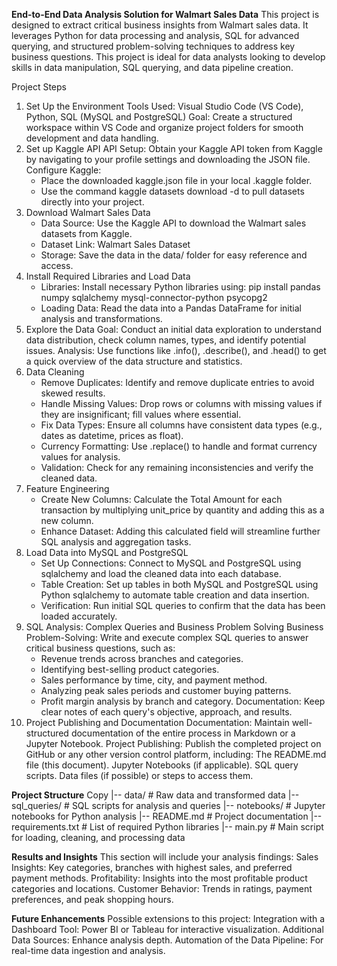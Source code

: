
**End-to-End Data Analysis Solution for Walmart Sales Data**
This project is designed to extract critical business insights from Walmart sales data. It leverages Python for data processing and analysis, SQL for advanced querying, and structured problem-solving techniques to address key business questions. 
This project is ideal for data analysts looking to develop skills in data manipulation, SQL querying, and data pipeline creation.


Project Steps
1. Set Up the Environment
    Tools Used: Visual Studio Code (VS Code), Python, SQL (MySQL and PostgreSQL)
    Goal: Create a structured workspace within VS Code and organize project folders for smooth development and data handling.
2. Set up Kaggle API
     API Setup: Obtain your Kaggle API token from Kaggle by navigating to your profile settings and downloading the JSON file.
     Configure Kaggle:
    - Place the downloaded kaggle.json file in your local .kaggle folder.
    - Use the command kaggle datasets download -d <dataset-path> to pull datasets directly into your project.
3. Download Walmart Sales Data
    - Data Source: Use the Kaggle API to download the Walmart sales datasets from Kaggle.
    - Dataset Link: Walmart Sales Dataset
    - Storage: Save the data in the data/ folder for easy reference and access.
4. Install Required Libraries and Load Data
    - Libraries: Install necessary Python libraries using:
      pip install pandas numpy sqlalchemy mysql-connector-python psycopg2
    - Loading Data: Read the data into a Pandas DataFrame for initial analysis and transformations.
5. Explore the Data
    Goal: Conduct an initial data exploration to understand data distribution, check column names, types, and identify potential issues.
    Analysis: Use functions like .info(), .describe(), and .head() to get a quick overview of the data structure and statistics.
6. Data Cleaning
    - Remove Duplicates: Identify and remove duplicate entries to avoid skewed results.
    - Handle Missing Values: Drop rows or columns with missing values if they are insignificant; fill values where essential.
    - Fix Data Types: Ensure all columns have consistent data types (e.g., dates as datetime, prices as float).
    - Currency Formatting: Use .replace() to handle and format currency values for analysis.
    - Validation: Check for any remaining inconsistencies and verify the cleaned data.
7. Feature Engineering
    - Create New Columns: Calculate the Total Amount for each transaction by multiplying unit_price by quantity and adding this as a new column.
    - Enhance Dataset: Adding this calculated field will streamline further SQL analysis and aggregation tasks.
8. Load Data into MySQL and PostgreSQL
    - Set Up Connections: Connect to MySQL and PostgreSQL using sqlalchemy and load the cleaned data into each database.
    - Table Creation: Set up tables in both MySQL and PostgreSQL using Python sqlalchemy to automate table creation and data insertion.
    - Verification: Run initial SQL queries to confirm that the data has been loaded accurately.
9. SQL Analysis: Complex Queries and Business Problem Solving
    Business Problem-Solving: Write and execute complex SQL queries to answer critical business questions, such as:
    - Revenue trends across branches and categories.
    - Identifying best-selling product categories.
    - Sales performance by time, city, and payment method.
    - Analyzing peak sales periods and customer buying patterns.
    - Profit margin analysis by branch and category.
    Documentation: Keep clear notes of each query's objective, approach, and results.
10. Project Publishing and Documentation
    Documentation: Maintain well-structured documentation of the entire process in Markdown or a Jupyter Notebook.
    Project Publishing: Publish the completed project on GitHub or any other version control platform, including:
      The README.md file (this document).
      Jupyter Notebooks (if applicable).
      SQL query scripts.
      Data files (if possible) or steps to access them.
    
**Project Structure**
Copy
|-- data/                     # Raw data and transformed data
|-- sql_queries/              # SQL scripts for analysis and queries
|-- notebooks/                # Jupyter notebooks for Python analysis
|-- README.md                 # Project documentation
|-- requirements.txt          # List of required Python libraries
|-- main.py                   # Main script for loading, cleaning, and processing data


**Results and Insights**
This section will include your analysis findings:
Sales Insights: Key categories, branches with highest sales, and preferred payment methods.
Profitability: Insights into the most profitable product categories and locations.
Customer Behavior: Trends in ratings, payment preferences, and peak shopping hours.

**Future Enhancements**
Possible extensions to this project:
Integration with a Dashboard Tool: Power BI or Tableau for interactive visualization.
Additional Data Sources: Enhance analysis depth.
Automation of the Data Pipeline: For real-time data ingestion and analysis.
